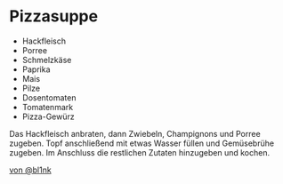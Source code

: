 # Pizzasuppe

* Hackfleisch
* Porree
* Schmelzkäse
* Paprika
* Mais
* Pilze
* Dosentomaten
* Tomatenmark
* Pizza-Gewürz

Das Hackfleisch anbraten, dann Zwiebeln, Champignons und Porree zugeben. Topf
anschließend mit etwas Wasser füllen und Gemüsebrühe zugeben. Im Anschluss die
restlichen Zutaten hinzugeben und kochen.

[von @bl1nk](https://github.com/bl1nk)
